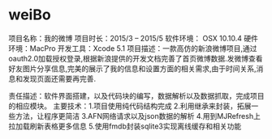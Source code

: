 # weiBo
项目名称：我的微博		 项目时长：2015/3 – 2015/5
软件环境： OSX 10.10.4       硬件环境：MacPro        开发工具：Xcode 5.1
项目描述：一款高仿的新浪微博项目,通过oauth2.0加载授权登录,根据新浪提供的开发文档完善了首页微博数据.发微博查看好友图片分享信息,完美的展示了我的信息和设置方面的相关需求,由于时间关系,消息和发现页面还需要再完善.

责任描述：软件界面搭建，以及代码块的编写，数据解析以及数据抓取，完成项目的相应模块。
主要技术：1.项目使用纯代码结构完成  2.利用继承来封装，拓展一些方法，让程序更简洁  3.AFN网络请求以及json数据的解析  4.用到MJRefresh上拉加载刷新表格更多信息  5.使用fmdb封装sqlite3实现离线缓存和相关功能

